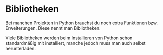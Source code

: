 # Bibliotheken
Bei manchen Projekten in Python brauchst du noch extra Funktionen bzw. Erweiterungen. Diese nennt man Bibliotheken.

Viele Bibliotheken werden beim Installieren von Python schon standardmäßig mit installiert, manche jedoch muss man
auch selbst herunterladen.